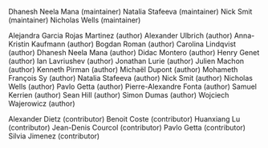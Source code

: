 Dhanesh Neela Mana (maintainer)
Natalia Stafeeva (maintainer)
Nick Smit (maintainer)
Nicholas Wells (maintainer)

Alejandra Garcia Rojas Martinez (author)
Alexander Ulbrich (author)
Anna-Kristin Kaufmann (author)
Bogdan Roman (author)
Carolina Lindqvist (author)
Dhanesh Neela Mana (author)
Didac Montero (author)
Henry Genet (author)
Ian Lavriushev (author)
Jonathan Lurie (author)
Julien Machon (author)
Kenneth Pirman (author)
Michaël Dupont (author)
Mohameth François Sy (author)
Natalia Stafeeva (author)
Nick Smit (author)
Nicholas Wells (author)
Pavlo Getta (author)
Pierre-Alexandre Fonta (author)
Samuel Kerrien (author)
Sean Hill (author)
Simon Dumas (author)
Wojciech Wajerowicz (author)

Alexander Dietz (contributor)
Benoit Coste (contributor)
Huanxiang Lu (contributor)
Jean-Denis Courcol (contributor)
Pavlo Getta (contributor)
Silvia Jimenez (contributor)
